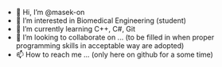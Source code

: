 - 👋 Hi, I’m @masek-on
- 👀 I’m interested in Biomedical Engineering (student)
- 🌱 I’m currently learning C++, C#, Git
- 💞️ I’m looking to collaborate on ... (to be filled in when proper programming skills in acceptable way are adopted)
- 📫 How to reach me ... (only here on github for a some time)

<!---
masek-on/masek-on is a ✨ special ✨ repository because its `README.md` (this file) appears on your GitHub profile.
You can click the Preview link to take a look at your changes.
--->
